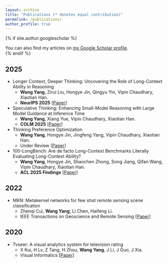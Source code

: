```yaml
---
layout: archive
title: "Publications (* denotes equal contribution)"
permalink: /publications/
author_profile: true
---
```


{% if site.author.googlescholar %}
  <div class="wordwrap">You can also find my articles on <a href="{{site.author.googlescholar}}">my Google Scholar profile</a>.</div>
{% endif %}


2025
---
- Longer Context, Deeper Thinking: Uncovering the Role of Long-Context Ability in Reasoning 
  - **Wang Yang**, Zirui Liu, Hongye Jin, Qingyu Yin, Vipin Chaudhary, Xiaotian Han. 
  - **NeurIPS 2025** [[Paper](https://arxiv.org/abs/2505.17315)]
- Speculative Thinking: Enhancing Small-Model Reasoning with Large Model Guidance at Inference Time
  - **Wang Yang**, Xiang Yue, Vipin Chaudhary, Xiaotian Han.  
  - **COLM 2025** [[Paper](https://arxiv.org/abs/2504.12329)]
- Thinking Preference Optimization 
  - **Wang Yang**, Hongye Jin, Jingfeng Yang, Vipin Chaudhary, Xiaotian Han.  
  - Under Review [[Paper](https://arxiv.org/abs/2502.13173)]
- 100-LongBench: Are de facto Long-Context Benchmarks Literally Evaluating Long-Context Ability?
  - **Wang Yang**, Hongye Jin, Shaochen Zhong, Song Jiang, Qifan Wang, Vipin Chaudhary, Xiaotian Han.  
  - **ACL 2025 Findings** [[Paper](https://arxiv.org/abs/2505.19293)]

2022
---
- MKN: Metakernel networks for few shot remote sensing scene classification
  - Zhenqi Cui, **Wang Yang**, Li Chen, Haifeng Li.  
  - IEEE Transactions on Geoscience and Remote Sensing [[Paper](https://ieeexplore.ieee.org/stamp/stamp.jsp?arnumber=9718271)]

2020
---
- Tvseer: A visual analytics system for television rating
  - X Kui, H Lv, Z Tang, H Zhou, **Wang Yang**, J Li, J Guo, J Xia.  
  - Visual Informatics [[Paper](https://www.sciencedirect.com/science/article/pii/S2468502X20300279)]

<!-- {% include base_path %}

{% for post in site.publications reversed %}
  {% include archive-single.html %}
{% endfor %} -->
